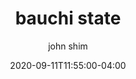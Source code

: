 ---
date: 2020-09-11T11:55:00-04:00
title: "bauchi state"
ab: ""
seo_title: "List of all current and former bauchi state senators"
description: List of all current and former bauchi state senators
author: john shim
url: /nigeria/bauchi/
weight: 1
---